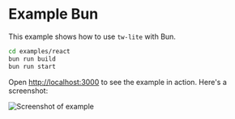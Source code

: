 # Example Bun

This example shows how to use `tw-lite` with Bun.

```sh
cd examples/react
bun run build
bun run start
```

Open [http://localhost:3000](http://localhost:3000) to see the example in action. Here's a screenshot:

![Screenshot of example](./.readme/image.png)
